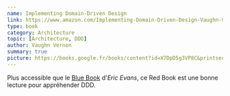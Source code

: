 ```yaml
---
name: Implementing Domain-Driven Design
link: https://www.amazon.com/Implementing-Domain-Driven-Design-Vaughn-Vernon/dp/0321834577
type: book
category: Architecture
topic: [Architecture, DDD]
author: Vaughn Vernon
summary: true
picture: https://books.google.fr/books/content?id=X7DpD5g3VP8C&printsec=frontcover&img=1&zoom=1&edge=curl&imgtk=AFLRE73Ak1sBfL1yWvBwM8zxJ_YgtahZjkpYlMt0c4HAfeJCwgNiv-aaFhtEb71ZMcOZidlxzT83heVp-jvMLglgteop-f0j7FZ1Eh7IdK_4aG6YEjhxqGd9Te2mosnhVkDrtVTXyH02
---
```

Plus accessible que le [Blue Book](https://www.amazon.com/dp/0321125215) d'*Eric Evans*, ce Red Book est une bonne lecture pour appréhender DDD.